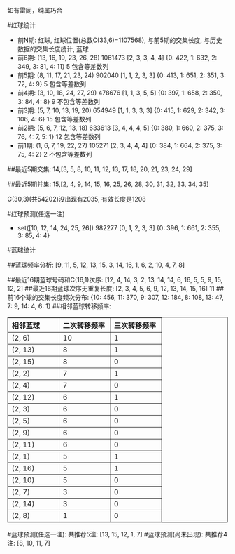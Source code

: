 <!-- 
.. title: 双色球2013062期(2013-05-30)数据分析报告
.. slug: slott-2013062-2013-05-30-report
.. date: 2013-05-31 08:00:00 UTC+08:00
.. tags: Lottery
.. link: 
.. description: 
.. type: text
-->

如有雷同，纯属巧合

<!-- TEASER_END-->

#红球统计

- 前N期: 红球, 红球位置(总数C(33,6)=1107568), 与前5期的交集长度, 与历史数据的交集长度统计, 蓝球
- 前6期: (13, 16, 19, 23, 26, 28) 1061473 [2, 3, 3, 4, 4] {0: 422, 1: 632, 2: 349, 3: 81, 4: 11} 5 包含等差数列
- 前5期: (8, 11, 17, 21, 23, 24) 902040 [1, 1, 2, 3, 3] {0: 413, 1: 651, 2: 351, 3: 72, 4: 9} 5 包含等差数列
- 前4期: (3, 10, 18, 24, 27, 29) 478676 [1, 1, 3, 5, 5] {0: 397, 1: 658, 2: 350, 3: 84, 4: 8} 9 不包含等差数列
- 前3期: (5, 7, 10, 13, 19, 20) 654949 [1, 1, 3, 3, 3] {0: 415, 1: 629, 2: 342, 3: 106, 4: 6} 15 包含等差数列
- 前2期: (5, 6, 7, 12, 13, 18) 633613 [3, 4, 4, 4, 5] {0: 380, 1: 660, 2: 375, 3: 76, 4: 7, 5: 1} 12 包含等差数列
- 前1期: (1, 6, 7, 19, 22, 27) 105271 [2, 3, 4, 4, 4] {0: 384, 1: 664, 2: 375, 3: 75, 4: 2} 2 不包含等差数列

##最近5期交集:
14,[3, 5, 8, 10, 11, 12, 13, 17, 18, 20, 21, 23, 24, 29]

##最近5期并集:
15,[2, 4, 9, 14, 15, 16, 25, 26, 28, 30, 31, 32, 33, 34, 35]

C(30,3)(共54202)没出现有2035, 
有效长度是1208

#红球预测(任选一注)

- set([10, 12, 14, 24, 25, 26]) 982277 [0, 1, 2, 3, 3] {0: 396, 1: 661, 2: 355, 3: 85, 4: 4}

#蓝球统计

##蓝球频率分析:
[9, 11, 5, 12, 13, 15, 3, 14, 16, 1, 6, 2, 10, 4, 7, 8]

##最近16期蓝球号码和C(16,1)次序:
[12, 4, 14, 3, 2, 13, 14, 14, 6, 16, 5, 5, 9, 15, 12, 2]
##最近16期蓝球次序无重复长度:
[2, 3, 4, 5, 6, 9, 12, 13, 14, 15, 16] 11
##前16个球的交集长度频次分布:
{10: 456, 11: 370, 9: 307, 12: 184, 8: 108, 13: 47, 7: 9, 14: 4, 6: 1}
##相邻蓝球转移频率:
<table border="1" class="table table-striped dataframe">
  <thead>
    <tr style="text-align: left;">
      <th style="min-width: 100px;">相邻蓝球</th>
      <th style="min-width: 100px;">二次转移频率</th>
      <th style="min-width: 100px;">三次转移频率</th>
    </tr>
  </thead>
  <tbody>
    <tr>
      <td>  (2, 6)</td>
      <td> 10</td>
      <td> 1</td>
    </tr>
    <tr>
      <td> (2, 13)</td>
      <td>  8</td>
      <td> 1</td>
    </tr>
    <tr>
      <td> (2, 15)</td>
      <td>  8</td>
      <td> 0</td>
    </tr>
    <tr>
      <td>  (2, 2)</td>
      <td>  7</td>
      <td> 1</td>
    </tr>
    <tr>
      <td>  (2, 4)</td>
      <td>  7</td>
      <td> 0</td>
    </tr>
    <tr>
      <td> (2, 12)</td>
      <td>  6</td>
      <td> 1</td>
    </tr>
    <tr>
      <td>  (2, 3)</td>
      <td>  6</td>
      <td> 0</td>
    </tr>
    <tr>
      <td>  (2, 5)</td>
      <td>  6</td>
      <td> 0</td>
    </tr>
    <tr>
      <td>  (2, 9)</td>
      <td>  6</td>
      <td> 0</td>
    </tr>
    <tr>
      <td> (2, 11)</td>
      <td>  6</td>
      <td> 0</td>
    </tr>
    <tr>
      <td>  (2, 1)</td>
      <td>  5</td>
      <td> 1</td>
    </tr>
    <tr>
      <td> (2, 16)</td>
      <td>  5</td>
      <td> 1</td>
    </tr>
    <tr>
      <td> (2, 10)</td>
      <td>  5</td>
      <td> 0</td>
    </tr>
    <tr>
      <td>  (2, 7)</td>
      <td>  3</td>
      <td> 0</td>
    </tr>
    <tr>
      <td> (2, 14)</td>
      <td>  3</td>
      <td> 0</td>
    </tr>
    <tr>
      <td>  (2, 8)</td>
      <td>  1</td>
      <td> 0</td>
    </tr>
  </tbody>
</table>
#蓝球预测(任选一注):
共推荐5注: [13, 15, 12, 1, 7]
#蓝球预测(尚未出现):
共推荐4注: [8, 10, 11, 7]

